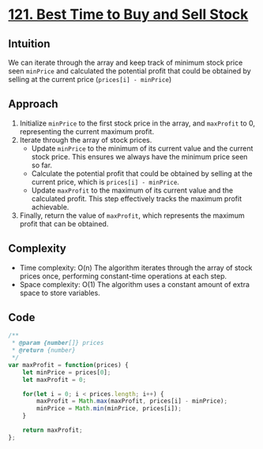 # [121. Best Time to Buy and Sell Stock](https://leetcode.com/problems/best-time-to-buy-and-sell-stock/description/)

## Intuition
We can iterate through the array and keep track of minimum stock price seen `minPrice` and calculated the potential profit that could be obtained by selling at the current price (`prices[i] - minPrice`)

## Approach
1. Initialize `minPrice` to the first stock price in the array, and `maxProfit` to 0, representing the current maximum profit.
2. Iterate through the array of stock prices.
   - Update `minPrice` to the minimum of its current value and the current stock price. This ensures we always have the minimum price seen so far.
   - Calculate the potential profit that could be obtained by selling at the current price, which is `prices[i] - minPrice`.
   - Update `maxProfit` to the maximum of its current value and the calculated profit. This step effectively tracks the maximum profit achievable.
3. Finally, return the value of `maxProfit`, which represents the maximum profit that can be obtained.

## Complexity
- Time complexity: O(n) The algorithm iterates through the array of stock prices once, performing constant-time operations at each step.
- Space complexity: O(1) The algorithm uses a constant amount of extra space to store variables.


## Code
```javascript
/**
 * @param {number[]} prices
 * @return {number}
 */
var maxProfit = function(prices) {
    let minPrice = prices[0];
    let maxProfit = 0;

    for(let i = 0; i < prices.length; i++) {
        maxProfit = Math.max(maxProfit, prices[i] - minPrice);
        minPrice = Math.min(minPrice, prices[i]);
    } 

    return maxProfit;
};
```